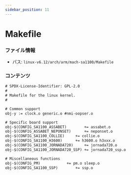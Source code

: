 ```yaml
---
sidebar_position: 11
---
```

# Makefile

### ファイル情報

- パス: `linux-v6.12/arch/arm/mach-sa1100/Makefile`

### コンテンツ

```txt
# SPDX-License-Identifier: GPL-2.0
#
# Makefile for the linux kernel.
#

# Common support
obj-y := clock.o generic.o #nmi-oopser.o

# Specific board support
obj-$(CONFIG_SA1100_ASSABET)		+= assabet.o
obj-$(CONFIG_ASSABET_NEPONSET)		+= neponset.o
obj-$(CONFIG_SA1100_COLLIE)		+= collie.o
obj-$(CONFIG_SA1100_H3600)		+= h3600.o h3xxx.o
obj-$(CONFIG_SA1100_JORNADA720)		+= jornada720.o
obj-$(CONFIG_SA1100_JORNADA720_SSP)	+= jornada720_ssp.o

# Miscellaneous functions
obj-$(CONFIG_PM)			+= pm.o sleep.o
obj-$(CONFIG_SA1100_SSP)		+= ssp.o


```
